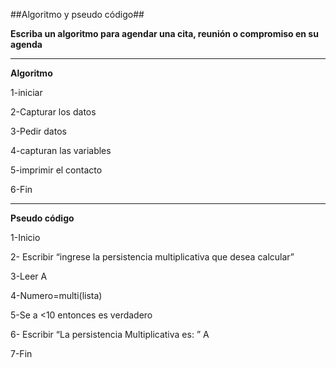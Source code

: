 ##Algoritmo y pseudo código##

**Escriba un algoritmo para agendar una cita, reunión o compromiso en su agenda**

---

**Algoritmo**

1-iniciar 

2-Capturar los datos

3-Pedir datos

4-capturan las variables

5-imprimir el contacto

6-Fin 

---

**Pseudo código**

1-Inicio 

2- Escribir “ingrese la persistencia multiplicativa que desea calcular”

3-Leer A

4-Numero=multi(lista)

5-Se a <10 entonces es verdadero

6- Escribir “La persistencia Multiplicativa es: ” A

7-Fin 



